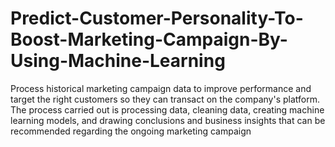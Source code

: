 # Predict-Customer-Personality-To-Boost-Marketing-Campaign-By-Using-Machine-Learning
Process historical marketing campaign data to improve performance and target the right customers so they can transact on the company's platform. The process carried out is processing data, cleaning data, creating machine learning models, and drawing conclusions and business insights that can be recommended regarding the ongoing marketing campaign
